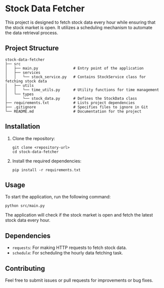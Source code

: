 # Stock Data Fetcher

This project is designed to fetch stock data every hour while ensuring that the stock market is open. It utilizes a scheduling mechanism to automate the data retrieval process.

## Project Structure

```
stock-data-fetcher
├── src
│   ├── main.py                # Entry point of the application
│   ├── services
│   │   └── stock_service.py   # Contains StockService class for fetching stock data
│   ├── utils
│   │   └── time_utils.py      # Utility functions for time management
│   └── types
│       └── stock_data.py      # Defines the StockData class
├── requirements.txt           # Lists project dependencies
├── .gitignore                 # Specifies files to ignore in Git
└── README.md                  # Documentation for the project
```

## Installation

1. Clone the repository:
   ```
   git clone <repository-url>
   cd stock-data-fetcher
   ```

2. Install the required dependencies:
   ```
   pip install -r requirements.txt
   ```

## Usage

To start the application, run the following command:
```
python src/main.py
```

The application will check if the stock market is open and fetch the latest stock data every hour.

## Dependencies

- `requests`: For making HTTP requests to fetch stock data.
- `schedule`: For scheduling the hourly data fetching task.

## Contributing

Feel free to submit issues or pull requests for improvements or bug fixes.
